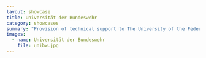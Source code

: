 ```yaml
---
layout: showcase
title: Universität der Bundeswehr
category: showcases
summary: "Provision of technical support to The University of the Federal Armed Forces Munich (UniBwM) on 176 CMS portals."
images:
  - name: Universität der Bundeswehr
    file: unibw.jpg
---
```


